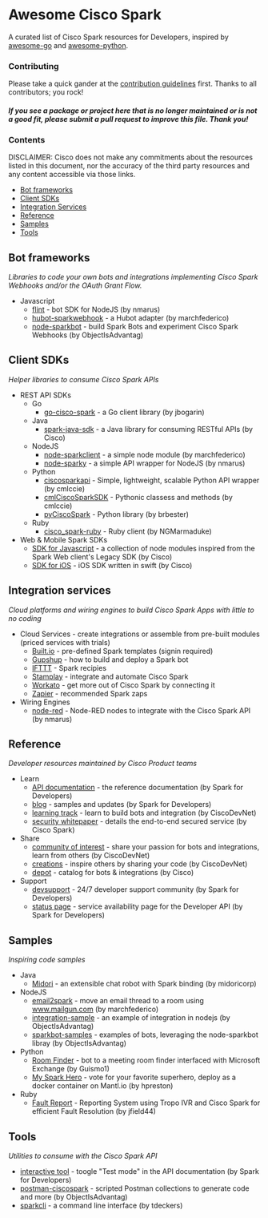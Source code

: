 # Awesome Cisco Spark

A curated list of Cisco Spark resources for Developers, inspired by [awesome-go](https://github.com/avelino/awesome-go) and [awesome-python](https://github.com/vinta/awesome-python).


### Contributing

Please take a quick gander at the [contribution guidelines](https://github.com/CiscoDevNet/awesome-ciscospark/blob/master/CONTRIBUTING.md) first. Thanks to all contributors; you rock!

#### *If you see a package or project here that is no longer maintained or is not a good fit, please submit a pull request to improve this file. Thank you!* 


### Contents

DISCLAIMER: Cisco does not make any commitments about the resources listed in this document, nor the accuracy of the third party resources and any content accessible via those links.


- [Bot frameworks](#bot-frameworks)
- [Client SDKs](#client-sdks)
- [Integration Services](#integration-services)
- [Reference](#reference)
- [Samples](#samples)
- [Tools](#tools)


## Bot frameworks

*Libraries to code your own bots and integrations implementing Cisco Spark Webhooks and/or the OAuth Grant Flow.*

* Javascript
     * [flint](https://github.com/nmarus/flint/commits/master) - bot SDK for NodeJS (by nmarus)
     * [hubot-sparkwebhook](https://github.com/marchfederico/hubot-sparkwebhook) - a Hubot adapter (by marchfederico)
     * [node-sparkbot](https://github.com/CiscoDevNet/node-sparkbot) - build Spark Bots and experiment Cisco Spark Webhooks (by ObjectIsAdvantag)


## Client SDKs

*Helper libraries to consume Cisco Spark APIs*

* REST API SDKs
    * Go
        * [go-cisco-spark](https://github.com/jbogarin/go-cisco-spark) - a Go client library (by jbogarin)
    * Java
        * [spark-java-sdk](https://github.com/ciscospark/spark-java-sdk) - a Java library for consuming RESTful APIs (by Cisco)
    * NodeJS
        * [node-sparkclient](https://github.com/marchfederico/node-sparkclient) - a simple node module (by marchfederico)
        * [node-sparky](https://github.com/nmarus/sparky) - a simple API wrapper for NodeJS (by nmarus)
    * Python
        * [ciscosparkapi](https://github.com/CiscoDevNet/ciscosparkapi) - Simple, lightweight, scalable Python API wrapper (by cmlccie)
        * [cmlCiscoSparkSDK](https://github.com/cmlccie/cmlCiscoSparkSDK) - Pythonic classess and methods (by cmlccie)
        * [pyCiscoSpark](https://github.com/brbester/pyCiscoSpark) - Python library (by brbester)        
    * Ruby
        * [cisco_spark-ruby](https://github.com/NGMarmaduke/cisco_spark-ruby) - Ruby client (by NGMarmaduke)
* Web & Mobile Spark SDKs
    * [SDK for Javascript](https://github.com/ciscospark/spark-js-sdk) - a collection of node modules inspired from the Spark Web client's Legacy SDK (by Cisco)
    * [SDK for iOS](https://github.com/ciscospark/spark-ios-sdk) - iOS SDK written in swift (by Cisco)


## Integration services

*Cloud platforms and wiring engines to build Cisco Spark Apps with little to no coding*

* <a name="cis">Cloud Services</a> - create integrations or assemble from pre-built modules (priced services with trials)
     * [Built.io](https://flow.built.io/#/library/cisco-spark/all) - pre-defined Spark templates (signin required)
     * [Gupshup](https://www.gupshup.io/developer/docs/bot-platform/guide/build-deploy-bot-on-cisco-spark) - how to build and deploy a Spark bot
     * [IFTTT](https://ifttt.com/cisco_spark/recipes) - Spark recipies
     * [Stamplay](https://stamplay.com/integrations/cisco%20spark) - integrate and automate Cisco Spark
     * [Workato](https://www.workato.com/integrations/cisco_spark) - get more out of Cisco Spark by connecting it
     * [Zapier](https://zapier.com/zapbook/cisco-spark/) - recommended Spark zaps
* Wiring Engines
     * [node-red](https://github.com/nmarus/node-red-contrib-spark) - Node-RED nodes to integrate with the Cisco Spark API (by nmarus)


## Reference

*Developer resources maintained by Cisco Product teams*

* Learn
    * [API documentation](https://developer.ciscospark.com/quick-reference.html) - the reference documentation (by Spark for Developers)
    * [blog](https://developer.ciscospark.com/blog-home.html) - samples and updates (by Spark for Developers)
    * [learning track](https://learninglabs.cisco.com/tracks/collab-cloud) - learn to build bots and integration (by CiscoDevNet)
    * [security whitepaper](http://www.cisco.com/c/dam/en/us/solutions/collateral/collaboration/cloud-collaboration/cisco-spark-security-white-paper.pdf) - details the end-to-end secured service (by Cisco Spark)
* Share
    * [community of interest](https://developer.cisco.com/site/spark/) - share your passion for bots and integrations, learn from others (by CiscoDevNet)
    * [creations](https://developer.cisco.com/site/devnetcreations/) - inspire others by sharing your code (by CiscoDevNet)
    * [depot](https://depot.ciscospark.com/) - catalog for bots & integrations (by Cisco)
* Support
    * [devsupport](https://developer.ciscospark.com/support.html) - 24/7 developer support community (by Spark for Developers)
    * [status page](https://status.ciscospark.com/) - service availability page for the Developer API (by Spark for Developers)
    

## Samples

*Inspiring code samples*

* Java
     * [Midori](https://github.com/midoricorp/jabbot/tree/master/bindings/jabbot-spark-binding) - an extensible chat robot with Spark binding (by midoricorp)
* NodeJS
     * [email2spark](https://github.com/marchfederico/email2spark/blob/master/email2spark.js) - move an email thread to a room using www.mailgun.com (by marchfederico)
     * [integration-sample](https://github.com/CiscoDevNet/spark-integration-sample) - an example of integration in nodejs (by ObjectIsAdvantag)
     * [sparkbot-samples](https://github.com/CiscoDevNet/node-sparkbot-samples) - examples of bots, leveraging the node-sparkbot libray (by ObjectIsAdvantag)
* Python
     * [Room Finder](https://github.com/Guismo1/roomfinder/tree/master/roomfinder_spark) - bot to a meeting room finder interfaced with Microsoft Exchange (by Guismo1)
     * [My Spark Hero](https://github.com/hpreston/myhero_spark) - vote for your favorite superhero, deploy as a docker container on Mantl.io (by hpreston)
* Ruby
     * [Fault Report](https://github.com/jfield44/TropoFaultReport) - Reporting System using Tropo IVR and Cisco Spark for efficient Fault Resolution (by jfield44)


## Tools

*Utilities to consume with the Cisco Spark API*

* [interactive tool](https://developer.ciscospark.com/quick-reference.html) - toogle "Test mode" in the API documentation (by Spark for Developers) 
* [postman-ciscospark](https://github.com/CiscoDevNet/postman-ciscospark) - scripted Postman collections to generate code and more (by ObjectIsAdvantag)
* [sparkcli](https://github.com/tdeckers/sparkcli) - a command line interface (by tdeckers)



